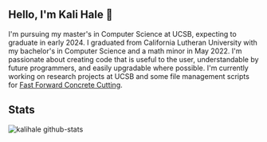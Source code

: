 ## Hello, I'm Kali Hale 👋

I'm pursuing my master's in Computer Science at UCSB, expecting to graduate in early 2024. I graduated from California Lutheran University with my bachelor's in Computer Science and a math minor in May 2022. I'm passionate about creating code that is useful to the user, understandable by future programmers, and easily upgradable where possible. I'm currently working on research projects at UCSB and some file management scripts for [Fast Forward Concrete Cutting](https://github.com/FastForwardConcreteCutting).

## Stats

![kalihale github-stats](https://stats.dooboo.io/api/github-stats-advanced?login=kalihale)
